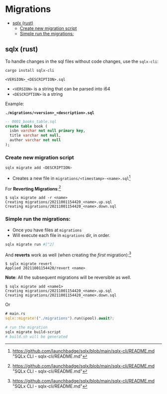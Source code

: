 # Migrations

<!-- toc -->

- [sqlx (rust)](#sqlx-rust)
  - [Create new migration script](#create-new-migration-script)
  - [Simple run the migrations:](#simple-run-the-migrations)

<!-- tocstop -->

## sqlx (rust)

To handle changes in the sql files without code changes, use the `sqlx-cli`:

```sh
cargo install sqlx-cli
```

`<VERSION>_<DESCRIPTION>.sql`

- `<VERSION>` is a string that can be parsed into i64
- `<DESCRIPTION>` is a string

Example:

**`./migrations/<version>_<description>.sql`**
```sql
-- 0001_books_table.sql
create table book (
  isbn varchar not null primary key,
  title varchar not null,
  author varchar not null
);
```

### Create new migration script

```sh
sqlx migrate add <DESCRIPTION>
```

- Creates a new file in `migrations/<timestamp>-<name>.sql`[^3]

For **Reverting Migrations**:[^3]

```
$ sqlx migrate add -r <name>
Creating migrations/20211001154420_<name>.up.sql
Creating migrations/20211001154420_<name>.down.sql
```

### Simple run the migrations:

- Once you have files at `migrations`
- Will execute each file in `migrations` dir, in order.

```sh
sqlx migrate run #[^2]
```

And **reverts** work as well (when creating the *first* migration):[^3]

```
$ sqlx migrate revert
Applied 20211001154420/revert <name>
```

**Note**: All the subsequent migrations will be reversible as well.

```
$ sqlx migrate add <name1>
Creating migrations/20211001154420_<name>.up.sql
Creating migrations/20211001154420_<name>.down.sql
```

Or

```rs
# main.rs
sqlx::migrate!("./migrations").run(&pool).await?;
```

```sh
# run the migration
sqlx migrate build-script
# build.sh will be generated
```





[^1]: https://www.youtube.com/watch?v=TCERYbgvbq0 "SQLx is my favorite PostgreSQL driver to use with Rust."
[^2]: https://www.youtube.com/watch?v=TyiSn1guKhs "Introducing Rust Into Your Company: Automate Database Migrations - Ardan Labs"
[^3]: https://github.com/launchbadge/sqlx/blob/main/sqlx-cli/README.md "SQLx CLI - sqlx-cli/README.md"
